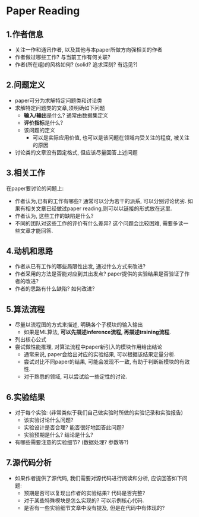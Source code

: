 # Paper Reading

## 1.作者信息

- 关注一作和通讯作者, 以及其他与本paper所做方向强相关的作者
- 作者做过哪些工作? 与当前工作有何关联?
- 作者(所在组)的风格如何? (solid? 追求深刻? 有远见?)

## 2.问题定义

- paper可分为求解特定问题类和讨论类
- 求解特定问题类的文章,须明确如下问题
  - **输入/输出**是什么? 通常由数据集定义
  - **评价指标**是什么?
  - 该问题的定义
    - 可以是实际应用价值, 也可以是该问题在领域内受关注的程度, 被关注的原因
- 讨论类的文章没有固定格式, 但应该尽量回答上述问题

## 3.相关工作

在paper要讨论的问题上:

- 作者认为,已有的工作有哪些? 通常可以分为若干的派系, 可以分别讨论优劣. 如果有相关文章已经做过paper reading,则可以以链接的形式放在这里.
- 作者认为, 这些工作的缺陷是什么?
- 不同的团队对这些工作的评价有什么差异? 这个问题会比较困难, 需要多读一些文章才能回答.

## 4.动机和思路

- 作者从已有工作的哪些局限性出发, 通过什么方式来改进?
- 作者采用的方法是否能对应到其出发点? paper提供的实验结果是否验证了作者的改进?
- 作者的思路有什么缺陷? 如何改进?

## 5.算法流程

- 尽量以流程图的方式来描述, 明确各个子模块的输入输出
  - 如果是ML算法, **可以先描述inference流程, 再描述training流程**.
- 列出核心公式
- 尝试做性能推理, 对算法流程中paper新引入的模块作用给出结论
  - 通常来说, paper会给出对应的实验结果, 可以根据该结果定量分析.
  - 尝试对比不同paper的结果, 可能会发现不一致, 有助于判断新模块的有效性.
  - 对于熟悉的领域, 可以尝试给一些定性的讨论.

## 6.实验结果

- 对于每个实验: (非常类似于我们自己做实验时所做的实验记录和实验报告)
  - 该实验讨论什么问题?
  - 实验设计是否合理? 能否很好地回答此问题?
  - 实验预期是什么? 结论是什么?
- 有哪些需要注意的实验细节? (数据处理? 参数等?)

## 7.源代码分析

- 如果作者提供了源代码, 我们需要对源代码进行阅读和分析, 应该回答如下问题:
  - 预期是否可以复现出作者的实验结果? 代码是否完整?
  - 对于某些特殊模块是怎么实现的? 可以示例核心代码.
  - 是否有一些实验细节文章中没有提及, 但是在代码中有体现的?